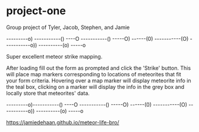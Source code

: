 # project-one

Group project of Tyler, Jacob, Stephen, and Jamie

---------o)
-----------()       ----O
-----------()   -----O)      ------(0)
-----------(O)       -----------o))
----------(o)   -----o

Super excellent meteor strike mapping.

After loading fill out the form as prompted and click the 'Strike' button.
This will place map markers corresponding to locations of meteorites that fit
your form criteria. Hovering over a map marker will display meteorite info in
the teal box, clicking on a marker will display the info in the grey box and
locally store that meteorites' data.

---------o)-----------()       ----O
-----------()   -----O)      ------(0)
-----------(O)                                   -----------o))
----------(o)   -----o

https://jamiedehaan.github.io/meteor-life-bro/
